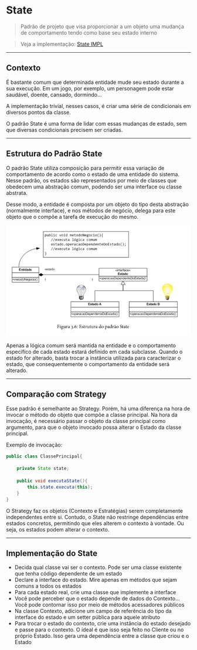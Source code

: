 # State

> Padrão de projeto que visa proporcionar a um objeto uma mudança de comportamento
> tendo como base seu estado interno

> Veja a implementação: [State IMPL](/comportamentais/state/impl)


---
## Contexto

É bastante comum que determinada entidade mude seu estado durante a sua execução.
Em um jogo, por exemplo, um personagem pode estar saudável, doente, cansado, dormindo...

A implementação trivial, nesses casos, é criar uma série de condicionais em diversos
pontos da classe. 

O padrão State é uma forma de lidar com essas mudanças de estado, sem que diversas condicionais precisem
ser criadas.


---
## Estrutura do Padrão State

O padrão State utiliza composição para permitir essa variação de comportamento de acordo como o estado de uma
entidade do sistema. Nesse padrão, os estados são representados por meio de classes que obedecem uma abstração comum,
podendo ser uma interface ou classe abstrata.

Desse modo, a entidade é composta por um objeto do tipo desta abstração (normalmente interface),
e nos métodos de negócio, delega para este objeto que o compõe a tarefa de execução do mesmo.

![img06](/imagens/img06.png)

Apenas a lógica comum será mantida na entidade e o comportamento específico
de cada estado estará definido em cada subclasse. Quando o estado for alterado, basta trocar
a instância utilizada para caracterizar o estado, que consequentemente o comportamento da entidade será alterado.


---
## Comparação com Strategy

Esse padrão é semelhante ao Strategy. Porém, há uma diferença na hora de invocar o método do objeto
que compõe a classe principal. Na hora da invocação, é necessário passar o objeto da classe principal como
argumento, para que o objeto invocado possa alterar o Estado da classe principal.

Exemplo de invocação:

```java
public class ClassePrincipal{
    
    private State state;
    
    public void executaState(){
        this.state.executa(this);
    }
}
```

O Strategy faz os objetos (Contexto e Estratégias) serem completamente
independentes entre si. Contudo, o State não restringe dependências entre estados concretos,
permitindo que eles alterem o contexto à vontade. Ou seja, os estados podem alterar o contexto.


---
## Implementação do State


- Decida qual classe vai ser o contexto. Pode ser uma classe existente que tenha código dependente de um estado
- Declare a interface do estado. Mire apenas em métodos que sejam comuns a todos os estados
- Para cada estado real, crie uma classe que implemente a interface
- Você pode perceber que o estado depende de dados do Contexto... Você pode contornar isso por meio de métodos acessadores públicos
- Na classe Contexto, adicione um campo de referência do tipo da interface do estado e um setter pública para aquele atributo
- Para trocar o estado do contexto, crie uma instância do estado desejado e passe para o contexto. O ideal é que isso seja feito no Cliente ou no próprio Estado. Isso gera uma dependência entre a classe que criou e o Estado
